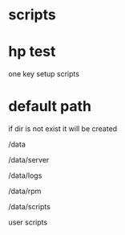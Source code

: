 # scripts
# hp test

one key setup scripts

# default path

if dir is not exist it will be created

/data                    

/data/server            

/data/logs  

/data/rpm      

/data/scripts 

user scripts
